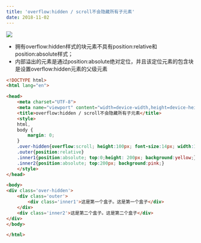 ```yaml
---
title: 'overflow:hidden / scroll不会隐藏所有子元素'
date: 2018-11-02
---   
```

![](https://img-blog.csdnimg.cn/20181102104751575.png)

* 拥有overflow:hidden样式的块元素不具有position:relative和position:absolute样式；
* 内部溢出的元素是通过position:absolute绝对定位，并且该定位元素的包含块是设置overflow:hidden元素的父级元素

```html
<!DOCTYPE html>
<html lang="en">

<head>
    <meta charset="UTF-8">
    <meta name="viewport" content="width=device-width,height=device-height">
    <title>overflow:hidden / scroll不会隐藏所有子元素</title>
    <style>
    html,
    body {
        margin: 0;
    }
    .over-hidden{overflow:scroll; height:100px; font-size:14px; width:100px; border:2px dotted #ddd;}
    .outer{position:relative}
    .inner1{position:absolute; top:0;height: 200px; background:yellow;}
    .inner2{position:absolute; top:200px; background:pink;}  
    </style>
</head>

<body>
<div class='over-hidden'>
    <div class='outer'>
        <div class='inner1'>这是第一个盒子。这是第一个盒子</div>
    </div>
    <div class='inner2'>这是第二个盒子。这是第二个盒子</div>
</div>
</body>

</html>
```